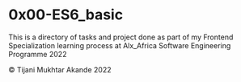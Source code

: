 # 0x00-ES6_basic
This is a directory of tasks and project done as part of my Frontend Specialization learning process at Alx_Africa Software Engineering Programme 2022

© Tijani Mukhtar Akande 2022